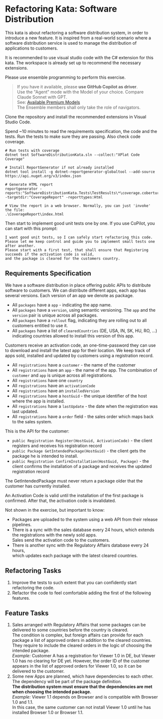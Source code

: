 # Refactoring Kata: Software Distribution

This kata is about refactoring a software distribution system, in order to introduce a new feature.
It is inspired from a real-world scenario where a software distribution service is used
to manage the distribution of applications to customers.

It is recommended to use visual studio code with the C# extension for this kata.
The workspace is already set up to recommend the necessary extensions.  

Please use ensemble programming to perform this exercise.  
> If you have it available, please **use GitHub Copilot as driver**.  
> Use the "Agent" mode with the Model of your choice. Compare Claude Sonnet with GPT.  
> See: [Available Premium Models](https://dev.azure.com/SHS-IT-AlmDev/Customer%20Information/_wiki/wikis/Customer-Information.wiki/1218/GitHub-Copilot-Premium-Models-Overview?anchor=%F0%9F%A7%A0-available-premium-models)  
> The Ensemble members shall only take the role of navigators.

Clone the repository and install the recommended extensions in Visual Studio Code.

Spend ~10 minutes to read the requirements specification, the code and the tests. Run the tests to make sure they are passing.
Also check code coverage.

```shell
# Run tests with coverage
dotnet test SoftwareDistributionKata.sln --collect:"XPlat Code Coverage"

# Install ReportGenerator if not already installed
dotnet tool install -g dotnet-reportgenerator-globaltool --add-source https://api.nuget.org/v3/index.json

# Generate HTML report
reportgenerator -reports:"SoftwareDistributionKata.Tests\TestResults\*\coverage.cobertura.xml" -targetdir:"CoverageReport" -reporttypes:Html

# View the report in a web browser. Normally, you can just 'invoke' the file:
.\CoverageReport\index.html
```

Then start to implement good unit tests one by one. If you use CoPilot, you can start with this prompt:

```prompt
I want good unit tests, so I can safely start refactoring this code.
Please let me keep control and guide you to implement small tests one after another.
Please start with a first test, that shall ensure that Registering succeeds if the activation code is valid,
and the package is cleared for the customers country.
```

## Requirements Specification

We have a software distribution in place offering public APIs to distribute software to customers.
We can distribute different apps, each app has several versions. Each version of an app we denote as package.

- All `packages` have a `app` - indicating the app name.
- All `packages` have a `version`, using semantic versioning. The `app` and the `version` pair is unique across all packages.
- All `packages` have a `rollout` flag, indicating they are rolling out to all customers entitled to use it.
- All `packages` have a list of `clearedCountries` (DE, USA, IN, SK, HU, RO, ...) indicating countries allowed to
  install this version of this app.

Customers receive an activation code, an one-time-password they can use to download and install the latest app
for their location. We keep track of apps sold, installed and updated by customers using a registration record.

- All `registrations` have a `customer` - the name of the customer
- All `registrations` have an `app` - the name of the app. The combination of `customer` and `app` is unique across all registrations.
- All `registrations` have one `country`
- All `registrations` have an `activationCode`
- All `registrations` have an `installedVersion`
- All `registrations` have a `hostGuid` - the unique identifier of the host where the app is installed.
- All `registrations` have a `lastUpdate` - the date when the registration was last updated.
- All `registrations` have a `order` field - the sales order which maps back to the sales system.

This is the API for the customer:

- `public Registration Register(HostGuid, ActivationCode)` - the client registers and receives his registration record
- `public Package GetIntendedPackage(HostGuid)` - the client gets the package he is intended to install.
- `public Registration ConfirmInstallation(HostGuid, Package)` - the client confirms the installation of a package and
  receives the updated registration record

The GetIntendedPackage must never return a package older that the customer has currently installed.

An Activation Code is valid until the installation of the first package is confirmed.
After that, the activation code is invalidated.

Not shown in the exercise, but important to know:

- Packages are uploaded to the system using a web API from their release pipelines.
- There is a sync with the sales database every 24 hours, which extends the registrations with the newly sold apps.  
  Sales send the activation code to the customers.
- There is another sync with the Regulatory Affairs database every 24 hours,  
  which updates each package with the latest cleared countries.

## Refactoring Tasks

1. Improve the tests to such extent that you can confidently start refactoring the code.
2. Refactor the code to feel comfortable adding the first of the following features.

## Feature Tasks

1. Sales arranged with Regulatory Affairs that some packages can be delivered
   to some countries before the country is cleared.  
   The condition is complex, but foreign affairs can provide for each package a list of approved orders in addition to
   the cleared countries.  
   They require to include the cleared orders in the logic of choosing the intended package.  
   *Example:* Customer A has a registration for Viewer 1.0 in DE, but Viewer 1.0 has no clearing for DE yet.
   However, the order ID of the customer appears in the list of approved orders for Viewer 1.0,
   so it can be delivered to the customer.
2. Some new Apps are planned, which have dependencies to each other.
   The dependency will be part of the package definition.  
   **The distribution system must ensure that the dependencies are met when choosing the intended package.**  
   *Example:* Viewer 1.1 depends on Browser and is compatible with Browser 1.0 and 1.1.  
   In this case, the same customer can not install Viewer 1.0 until he has installed Browser 1.0 or Browser 1.1.
